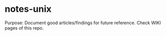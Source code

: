 # notes-unix

Purpose:
Document good articles/findings for future reference. Check WIKI pages of this repo.

